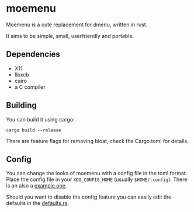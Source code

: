 # moemenu
Moemenu is a cute replacement for dmenu, written in rust. 

It aims to be simple, small, userfriendly and portable.

## Dependencies
- X11
- libxcb 
- cairo
- a C compiler 

## Building

You can build it using cargo:
```
cargo build --release
```

There are feature flags for removing bloat, check the Cargo.toml for details.

## Config
You can change the looks of moemenu with a config file in the toml format.
Place the config file in your `XDG_CONFIG_HOME` (usually `$HOME/.config`).
There is an also a [example one](./etc/moemenu.toml).

Should you want to disable the config feature you can easily edit the defaults in the [defaults.rs](./src/defaults.rs).
